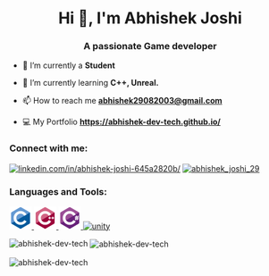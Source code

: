 <h1 align="center">Hi 👋, I'm Abhishek Joshi</h1>
<h3 align="center">A passionate Game developer</h3>

- 🔭 I’m currently a **Student**

- 🌱 I’m currently learning **C++, Unreal.**

- 📫 How to reach me **abhishek29082003@gmail.com**

- 💻 My Portfolio **https://abhishek-dev-tech.github.io/**

<h3 align="left">Connect with me:</h3>
<p align="left">
<a href="https://linkedin.com/in/abhishek-joshi-645a2820b/" target="blank"><img align="center" src="https://raw.githubusercontent.com/rahuldkjain/github-profile-readme-generator/master/src/images/icons/Social/linked-in-alt.svg" alt="linkedin.com/in/abhishek-joshi-645a2820b/" height="30" width="40" /></a>
<a href="https://instagram.com/abhishek_joshi_29" target="blank"><img align="center" src="https://raw.githubusercontent.com/rahuldkjain/github-profile-readme-generator/master/src/images/icons/Social/instagram.svg" alt="abhishek_joshi_29" height="30" width="40" /></a>
</p>

<h3 align="left">Languages and Tools:</h3>
<p align="left"> <a href="https://www.cprogramming.com/" target="_blank"> <img src="https://raw.githubusercontent.com/devicons/devicon/master/icons/c/c-original.svg" alt="c" width="40" height="40"/> </a> <a href="https://www.w3schools.com/cpp/" target="_blank"> <img src="https://raw.githubusercontent.com/devicons/devicon/master/icons/cplusplus/cplusplus-original.svg" alt="cplusplus" width="40" height="40"/> </a> <a href="https://www.w3schools.com/cs/" target="_blank"> <img src="https://raw.githubusercontent.com/devicons/devicon/master/icons/csharp/csharp-original.svg" alt="csharp" width="40" height="40"/> </a> <a href="https://unity.com/" target="_blank"> <img src="https://www.vectorlogo.zone/logos/unity3d/unity3d-icon.svg" alt="unity" width="40" height="40"/> </a> </p>

<p><img align="left" src="https://github-readme-stats.vercel.app/api/top-langs?username=abhishek-dev-tech&show_icons=true&theme=dark&locale=en&layout=compact" alt="abhishek-dev-tech" /></p>

<p>&nbsp;<img align="center" src="https://github-readme-stats.vercel.app/api?username=abhishek-dev-tech&show_icons=true&theme=dark&locale=en" alt="abhishek-dev-tech" /></p>

<p><img align="center" src="https://github-readme-streak-stats.herokuapp.com/?user=abhishek-dev-tech&theme=dark" alt="abhishek-dev-tech" /></p>




